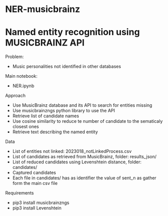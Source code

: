 # NER-musicbrainz
 
# Named entity recognition using MUSICBRAINZ API

Problem:
- Music personalities not identified in other databases

Main notebook:
- NER.ipynb

Approach
- Use MusicBrainz database and its API to search for entities missing
- Use musicbrainzngs python library to use the API
- Retrieve list of candidate names
- Use cosine similarity to reduce te number of candidate to the sematicaly closest ones
- Retrieve text describing the named entity

Data
- List of entities not linked: 2023018_notLinkedProcess.csv
- List of candidates as retrieved from MusicBrainz, folder: results_json/
- List of reduced candidates using Levenshtein distance, folder: candidates/ 
- Captured candidates
- Each file in candidates/ has as identifier the value of sent_n as gather form the main csv file

Requirements
- pip3 install musicbrainzngs
- pip3 install Levenshtein